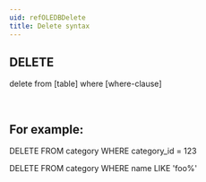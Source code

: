 ```yaml
---
uid: refOLEDBDelete
title: Delete syntax
---
```


DELETE
------

delete from \[table\] where \[where-clause\]

 

For example:
------------

DELETE FROM category WHERE category\_id = 123

DELETE FROM category WHERE name LIKE 'foo%'